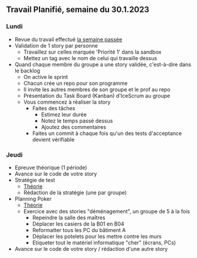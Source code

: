 ## Travail Planifié, semaine du 30.1.2023

### Lundi

- Revue du travail effectué [la semaine passée](Semaine2.md)
- Validation de 1 story par personne
    - Travaillez sur celles marquée 'Priorité 1' dans la sandbox
    - Mettez un tag avec le nom de celui qui travaille dessus
- Quand chaque membre du groupe a une story validée, c'est-à-dire dans le backlog
    - On active le sprint
    - Chacun crée un repo pour son programme
    - Il invite les autres membres de son groupe et le prof au repo
    - Présentation du Task Board (Kanban) d'IceScrum au groupe
    - Vous commencez à réaliser la story
        - Faites des tâches
            - Estimez leur durée
            - Notez le temps passé dessus
            - Ajoutez des commentaires
        - Faites un commit à chaque fois qu'un des tests d'acceptance devient vérifiable 

### Jeudi

- Epreuve théorique (1 période)
- Avance sur le code de votre story
- Stratégie de test
    - [Théorie](../Supports/Strat%C3%A9gie%20de%20test.pdf)
    - Rédaction de la stratégie (une par groupe)
- Planning Poker
    - [Théorie](../Supports/Planning%20Poker.pdf)
    - Exercice avec des stories "déménagement", un groupe de 5 à la fois
      - Repeindre la salle des maîtres
      - Déplacer les casiers de la B01 en B04
      - Reformatter tous les PC du bâtiment A
      - Déplacer les potelets pour les mettre contre les murs
      - Etiqueter tout le matériel informatique "cher" (écrans, PCs)
- Avance sur le code de votre story / rédaction d'une autre story
